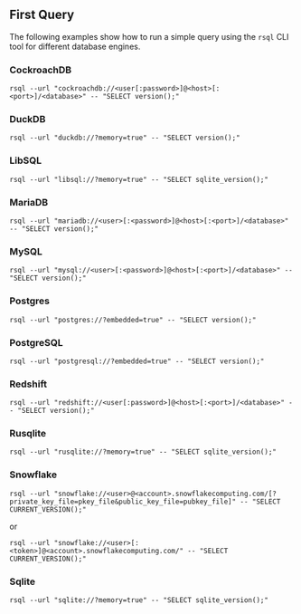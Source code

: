 ## First Query

The following examples show how to run a simple query using the `rsql` CLI tool for different database engines.

### CockroachDB

```shell
rsql --url "cockroachdb://<user[:password>]@<host>[:<port>]/<database>" -- "SELECT version();"
```

### DuckDB

```shell
rsql --url "duckdb://?memory=true" -- "SELECT version();"
```

### LibSQL

```shell
rsql --url "libsql://?memory=true" -- "SELECT sqlite_version();"
```

### MariaDB

```shell
rsql --url "mariadb://<user>[:<password>]@<host>[:<port>]/<database>" -- "SELECT version();"
```

### MySQL

```shell
rsql --url "mysql://<user>[:<password>]@<host>[:<port>]/<database>" -- "SELECT version();"
```

### Postgres

```shell
rsql --url "postgres://?embedded=true" -- "SELECT version();"
```

### PostgreSQL

```shell
rsql --url "postgresql://?embedded=true" -- "SELECT version();"
```

### Redshift

```shell
rsql --url "redshift://<user[:password>]@<host>[:<port>]/<database>" -- "SELECT version();"
```

### Rusqlite

```shell
rsql --url "rusqlite://?memory=true" -- "SELECT sqlite_version();"
```

### Snowflake

```shell
rsql --url "snowflake://<user>@<account>.snowflakecomputing.com/[?private_key_file=pkey_file&public_key_file=pubkey_file]" -- "SELECT CURRENT_VERSION();"
```

or

```shell
rsql --url "snowflake://<user>[:<token>]@<account>.snowflakecomputing.com/" -- "SELECT CURRENT_VERSION();"
```

### Sqlite

```shell
rsql --url "sqlite://?memory=true" -- "SELECT sqlite_version();"
```
